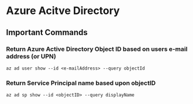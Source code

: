 # Azure Acitve Directory


## Important Commands


### Return Azure Active Directory Object ID based on users e-mail address (or UPN)
```AzureCli
az ad user show --id <e-mailAddress> --query objectId
```


### Return Service Principal name based upon objectID
```AzureCli
az ad sp show --id <objectID> --query displayName
```